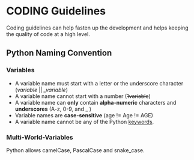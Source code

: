# CODING Guidelines

Coding guidelines can help fasten up the development and helps keeping the quality of code at a high level.

## Python Naming Convention
### Variables
- A variable name must start with a letter or the underscore character (*variable* ||  *_variable*)
- A variable name cannot start with a number (~~1variable~~)
- A variable name can **only** contain **alpha-numeric** characters and **underscores** (A-z, 0-9, and _ )
- Variable names are **case-sensitive** (age != Age != AGE)
- A variable name cannot be any of the Python [keywords](https://www.w3schools.com/python/python_ref_keywords.asp).

### Multi-World-Variables

Python allows camelCase, PascalCase and snake_case.

<!-- TODO: für eins entscheiden? -->


